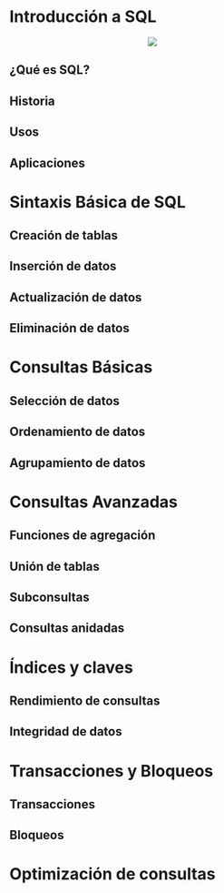 # Introducción a SQL
<p align="center">
  <img src="sql.avif" />
</p>

## ¿Qué es SQL?
## Historia
## Usos
## Aplicaciones

# Sintaxis Básica de SQL

## Creación de tablas
## Inserción de datos
## Actualización de datos
## Eliminación de datos

# Consultas Básicas

## Selección de datos
## Ordenamiento de datos
## Agrupamiento de datos

# Consultas Avanzadas

## Funciones de agregación
## Unión de tablas
## Subconsultas
## Consultas anidadas

# Índices y claves

## Rendimiento de consultas
## Integridad de datos

# Transacciones y Bloqueos

## Transacciones
## Bloqueos


# Optimización de consultas